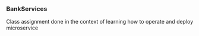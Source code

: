 ### BankServices
Class assignment done in the context of learning how to operate and deploy microservice
